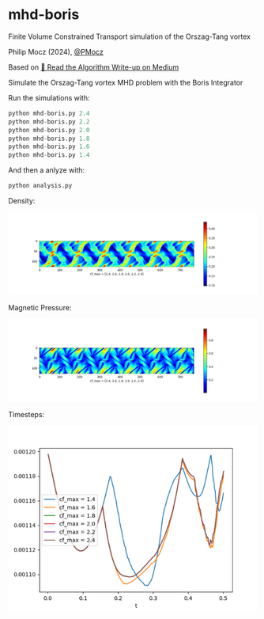 # mhd-boris
Finite Volume Constrained Transport simulation of the Orszag-Tang vortex

Philip Mocz (2024), [@PMocz](https://twitter.com/PMocz)

Based on 
[📝 Read the Algorithm Write-up on Medium](https://levelup.gitconnected.com/create-your-own-constrained-transport-magnetohydrodynamics-simulation-with-python-276f787f537d)


Simulate the Orszag-Tang vortex MHD problem
with the Boris Integrator

Run the simulations with:

```python
python mhd-boris.py 2.4
python mhd-boris.py 2.2
python mhd-boris.py 2.0
python mhd-boris.py 1.8
python mhd-boris.py 1.6
python mhd-boris.py 1.4
```

And then a anlyze with:
```python
python analysis.py
```

Density:

![Analysis1](./analysis_rho.png)

Magnetic Pressure:

![Analysis2](./analysis_P_B.png)

Timesteps:

![Analysis3](./analysis_dt.png)

